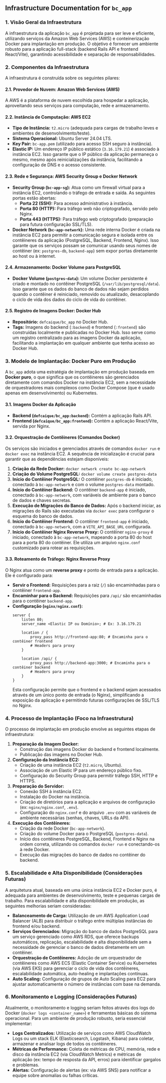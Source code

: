 ## Infrastructure Documentation for `bc_app`

### 1. Visão Geral da Infraestrutura

A infraestrutura da aplicação `bc_app` é projetada para ser leve e eficiente, utilizando serviços da Amazon Web Services (AWS) e conteinerização Docker para implantação em produção. O objetivo é fornecer um ambiente robusto para a aplicação full-stack (backend Rails API e frontend React/Vite), garantindo acessibilidade e separação de responsabilidades.

### 2. Componentes da Infraestrutura

A infraestrutura é construída sobre os seguintes pilares:

#### 2.1. Provedor de Nuvem: Amazon Web Services (AWS)

A AWS é a plataforma de nuvem escolhida para hospedar a aplicação, aproveitando seus serviços para computação, rede e armazenamento.

#### 2.2. Instância de Computação: AWS EC2

*   **Tipo de Instância:** `t2.micro` (adequada para cargas de trabalho leves e ambientes de desenvolvimento/teste).
*   **Sistema Operacional:** Ubuntu Server 24.04 LTS.
*   **Key Pair:** `bc-app.pem` (utilizado para acesso SSH seguro à instância).
*   **Elastic IP:** Um endereço IP público estático (`3.16.179.21`) é associado à instância EC2. Isso garante que o IP público da aplicação permaneça o mesmo, mesmo após reinicializações da instância, facilitando a configuração de DNS e o acesso consistente.

#### 2.3. Rede e Segurança: AWS Security Group e Docker Network

*   **Security Group (`bc-app-sg`):** Atua como um firewall virtual para a instância EC2, controlando o tráfego de entrada e saída. As seguintes portas estão abertas:
    *   **Porta 22 (SSH):** Para acesso administrativo à instância.
    *   **Porta 80 (HTTP):** Para tráfego web não criptografado, servido pelo Nginx.
    *   **Porta 443 (HTTPS):** Para tráfego web criptografado (preparação para futura configuração SSL/TLS).
*   **Docker Network (`bc-app-network`):** Uma rede interna Docker é criada na instância EC2 para permitir a comunicação segura e isolada entre os contêineres da aplicação (PostgreSQL, Backend, Frontend, Nginx). Isso garante que os serviços possam se comunicar usando seus nomes de contêiner (ex: `postgres-db`, `backend-app`) sem expor portas diretamente ao host ou à internet.

#### 2.4. Armazenamento: Docker Volume para PostgreSQL

*   **Docker Volume (`postgres-data`):** Um volume Docker persistente é criado e montado no contêiner PostgreSQL (`/var/lib/postgresql/data`). Isso garante que os dados do banco de dados não sejam perdidos quando o contêiner é reiniciado, removido ou atualizado, desacoplando o ciclo de vida dos dados do ciclo de vida do contêiner.

#### 2.5. Registro de Imagens Docker: Docker Hub

*   **Repositório:** `defcaique/bc_app` no Docker Hub.
*   **Tags:** Imagens do backend (`:backend`) e frontend (`:frontend`) são construídas localmente e publicadas no Docker Hub. Isso serve como um registro centralizado para as imagens Docker da aplicação, facilitando a implantação em qualquer ambiente que tenha acesso ao Docker Hub.

### 3. Modelo de Implantação: Docker Puro em Produção

A `bc_app` adota uma estratégia de implantação em produção baseada em **Docker puro**, o que significa que os contêineres são gerenciados diretamente com comandos Docker na instância EC2, sem a necessidade de orquestradores mais complexos como Docker Compose (que é usado apenas em desenvolvimento) ou Kubernetes.

#### 3.1. Imagens Docker da Aplicação

*   **Backend (`defcaique/bc_app:backend`):** Contém a aplicação Rails API.
*   **Frontend (`defcaique/bc_app:frontend`):** Contém a aplicação React/Vite, servida por Nginx.

#### 3.2. Orquestração de Contêineres (Comandos Docker)

Os serviços são iniciados e gerenciados através de comandos `docker run` e `docker exec` na instância EC2. A sequência de inicialização é crucial para garantir que as dependências estejam disponíveis:

1.  **Criação da Rede Docker:** `docker network create bc-app-network`
2.  **Criação do Volume PostgreSQL:** `docker volume create postgres-data`
3.  **Início do Contêiner PostgreSQL:** O contêiner `postgres-db` é iniciado, conectado à `bc-app-network` e com o volume `postgres-data` montado.
4.  **Início do Contêiner Backend:** O contêiner `backend-app` é iniciado, conectado à `bc-app-network`, com variáveis de ambiente para o banco de dados e chaves secretas.
5.  **Execução de Migrações do Banco de Dados:** Após o backend iniciar, as migrações do Rails são executadas via `docker exec` para configurar o esquema do banco de dados.
6.  **Início do Contêiner Frontend:** O contêiner `frontend-app` é iniciado, conectado à `bc-app-network`, com a `VITE_API_BASE_URL` configurada.
7.  **Início do Contêiner Nginx Reverse Proxy:** O contêiner `nginx-proxy` é iniciado, conectado à `bc-app-network`, mapeando a porta 80 do host para a porta 80 do contêiner. Ele utiliza um arquivo `nginx.conf` customizado para rotear as requisições.

#### 3.3. Roteamento de Tráfego: Nginx Reverse Proxy

O Nginx atua como um **reverse proxy** e ponto de entrada para a aplicação. Ele é configurado para:

*   **Servir o Frontend:** Requisições para a raiz (`/`) são encaminhadas para o contêiner `frontend-app`.
*   **Encaminhar para o Backend:** Requisições para `/api/` são encaminhadas para o contêiner `backend-app`.
*   **Configuração (`nginx/nginx.conf`):**
    ```nginx
    server {
        listen 80;
        server_name <Elastic IP ou Domínio>; # Ex: 3.16.179.21

        location / {
            proxy_pass http://frontend-app:80; # Encaminha para o contêiner frontend
            # Headers para proxy
        }

        location /api/ {
            proxy_pass http://backend-app:3000; # Encaminha para o contêiner backend
            # Headers para proxy
        }
    }
    ```
    Esta configuração permite que o frontend e o backend sejam acessados através de um único ponto de entrada (o Nginx), simplificando a exposição da aplicação e permitindo futuras configurações de SSL/TLS no Nginx.

### 4. Processo de Implantação (Foco na Infraestrutura)

O processo de implantação em produção envolve as seguintes etapas de infraestrutura:

1.  **Preparação da Imagem Docker:**
    *   Construção das imagens Docker do backend e frontend localmente.
    *   Publicação das imagens no Docker Hub.
2.  **Configuração da Instância EC2:**
    *   Criação de uma instância EC2 (`t2.micro`, Ubuntu).
    *   Associação de um Elastic IP para um endereço público fixo.
    *   Configuração do Security Group para permitir tráfego SSH, HTTP e HTTPS.
3.  **Preparação do Servidor:**
    *   Conexão SSH à instância EC2.
    *   Instalação do Docker na instância.
    *   Criação de diretórios para a aplicação e arquivos de configuração (ex: `nginx/nginx.conf`, `.env`).
    *   Configuração do `nginx.conf` e do arquivo `.env` com as variáveis de ambiente necessárias (senhas, chaves, URLs da API).
4.  **Execução dos Contêineres:**
    *   Criação da rede Docker (`bc-app-network`).
    *   Criação do volume Docker para o PostgreSQL (`postgres-data`).
    *   Início dos contêineres PostgreSQL, Backend, Frontend e Nginx na ordem correta, utilizando os comandos `docker run` e conectando-os à rede Docker.
    *   Execução das migrações do banco de dados no contêiner do backend.

### 5. Escalabilidade e Alta Disponibilidade (Considerações Futuras)

A arquitetura atual, baseada em uma única instância EC2 e Docker puro, é adequada para ambientes de desenvolvimento, teste e pequenas cargas de trabalho. Para escalabilidade e alta disponibilidade em produção, as seguintes melhorias seriam consideradas:

*   **Balanceamento de Carga:** Utilização de um AWS Application Load Balancer (ALB) para distribuir o tráfego entre múltiplas instâncias do frontend e/ou backend.
*   **Serviços Gerenciados:** Migração do banco de dados PostgreSQL para um serviço gerenciado como AWS RDS, que oferece backups automáticos, replicação, escalabilidade e alta disponibilidade sem a necessidade de gerenciar o banco de dados diretamente em um contêiner.
*   **Orquestração de Contêineres:** Adoção de um orquestrador de contêineres como AWS ECS (Elastic Container Service) ou Kubernetes (via AWS EKS) para gerenciar o ciclo de vida dos contêineres, escalabilidade automática, auto-healing e implantações contínuas.
*   **Auto Scaling:** Configuração de grupos de Auto Scaling para EC2 para ajustar automaticamente o número de instâncias com base na demanda.

### 6. Monitoramento e Logging (Considerações Futuras)

Atualmente, o monitoramento e logging seriam feitos através dos logs do Docker (`docker logs <container_name>`) e ferramentas básicas do sistema operacional. Para um ambiente de produção robusto, seria essencial implementar:

*   **Logs Centralizados:** Utilização de serviços como AWS CloudWatch Logs ou um stack ELK (Elasticsearch, Logstash, Kibana) para coletar, armazenar e analisar logs de todos os contêineres.
*   **Métricas de Performance:** Coleta de métricas de CPU, memória, rede e disco da instância EC2 (via CloudWatch Metrics) e métricas de aplicação (ex: tempo de resposta da API, erros) para identificar gargalos e problemas.
*   **Alertas:** Configuração de alertas (ex: via AWS SNS) para notificar a equipe sobre anomalias ou falhas críticas.
